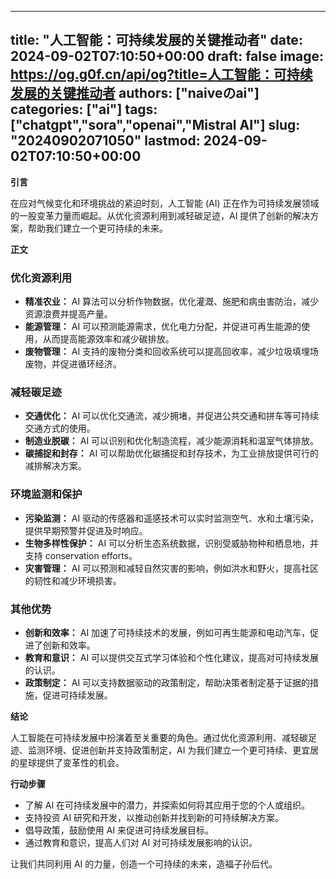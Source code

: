 
---
title: "人工智能：可持续发展的关键推动者"
date: 2024-09-02T07:10:50+00:00
draft: false
image: https://og.g0f.cn/api/og?title=人工智能：可持续发展的关键推动者
authors: ["naiveのai"]
categories: ["ai"]
tags: ["chatgpt","sora","openai","Mistral AI"]
slug: "20240902071050"
lastmod: 2024-09-02T07:10:50+00:00
---
**引言**

在应对气候变化和环境挑战的紧迫时刻，人工智能 (AI) 正在作为可持续发展领域的一股变革力量而崛起。从优化资源利用到减轻碳足迹，AI 提供了创新的解决方案，帮助我们建立一个更可持续的未来。

**正文**

### 优化资源利用

* **精准农业：** AI 算法可以分析作物数据，优化灌溉、施肥和病虫害防治，减少资源浪费并提高产量。
* **能源管理：** AI 可以预测能源需求，优化电力分配，并促进可再生能源的使用，从而提高能源效率和减少碳排放。
* **废物管理：** AI 支持的废物分类和回收系统可以提高回收率，减少垃圾填埋场废物，并促进循环经济。

### 减轻碳足迹

* **交通优化：** AI 可以优化交通流，减少拥堵，并促进公共交通和拼车等可持续交通方式的使用。
* **制造业脱碳：** AI 可以识别和优化制造流程，减少能源消耗和温室气体排放。
* **碳捕捉和封存：** AI 可以帮助优化碳捕捉和封存技术，为工业排放提供可行的减排解决方案。

### 环境监测和保护

* **污染监测：** AI 驱动的传感器和遥感技术可以实时监测空气、水和土壤污染，提供早期预警并促进及时响应。
* **生物多样性保护：** AI 可以分析生态系统数据，识别受威胁物种和栖息地，并支持 conservation efforts。
* **灾害管理：** AI 可以预测和减轻自然灾害的影响，例如洪水和野火，提高社区的韧性和减少环境损害。

### 其他优势

* **创新和效率：** AI 加速了可持续技术的发展，例如可再生能源和电动汽车，促进了创新和效率。
* **教育和意识：** AI 可以提供交互式学习体验和个性化建议，提高对可持续发展的认识。
* **政策制定：** AI 可以支持数据驱动的政策制定，帮助决策者制定基于证据的措施，促进可持续发展。

**结论**

人工智能在可持续发展中扮演着至关重要的角色。通过优化资源利用、减轻碳足迹、监测环境、促进创新并支持政策制定，AI 为我们建立一个更可持续、更宜居的星球提供了变革性的机会。

**行动步骤**

* 了解 AI 在可持续发展中的潜力，并探索如何将其应用于您的个人或组织。
* 支持投资 AI 研究和开发，以推动创新并找到新的可持续解决方案。
* 倡导政策，鼓励使用 AI 来促进可持续发展目标。
* 通过教育和意识，提高人们对 AI 对可持续发展影响的认识。

让我们共同利用 AI 的力量，创造一个可持续的未来，造福子孙后代。